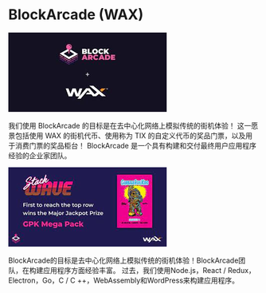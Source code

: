 # BlockArcade (WAX)


![idsn](idsn.png)

我们使用 BlockArcade 的目标是在去中心化网络上模拟传统的街机体验！ 这一愿景包括使用 WAX 的街机代币、使用称为 TIX 的自定义代币的奖品门票，以及用于消费门票的奖品柜台！ BlockArcade 是一个具有构建和交付最终用户应用程序经验的企业家团队。

![ndian](ndian.png)

BlockArcade的目标是去中心化网络上模拟传统的街机体验！BlockArcade团队，在构建应用程序方面经验丰富。 过去，我们使用Node.js，React / Redux，Electron，Go，C / C ++，WebAssembly和WordPress来构建应用程序。
